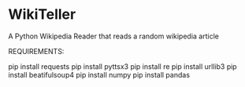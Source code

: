 # WikiTeller
A Python Wikipedia Reader that reads a random wikipedia article

REQUIREMENTS:

pip install requests
pip install pyttsx3
pip install re
pip install urllib3
pip install beatifulsoup4
pip install numpy
pip install pandas
